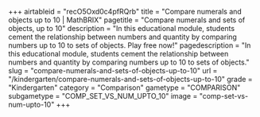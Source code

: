 +++
airtableid = "recO5Oxd0c4pfRQrb"
title = "Compare numerals and objects up to 10 | MathBRIX"
pagetitle = "Compare numerals and sets of objects, up to 10"
description = "In this educational module, students cement the relationship between numbers and quantity by comparing numbers up to 10 to sets of objects. Play free now!"
pagedescription = "In this educational module, students cement the relationship between numbers and quantity by comparing numbers up to 10 to sets of objects."
slug = "compare-numerals-and-sets-of-objects-up-to-10"
url = "/kindergarten/compare-numerals-and-sets-of-objects-up-to-10"
grade = "Kindergarten"
category = "Comparison"
gametype = "COMPARISON"
subgametype = "COMP_SET_VS_NUM_UPTO_10"
image = "comp-set-vs-num-upto-10"
+++